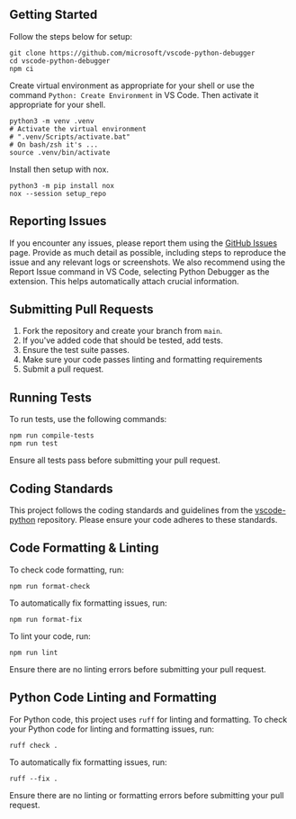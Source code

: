 ## Getting Started

Follow the steps below for setup:
```
git clone https://github.com/microsoft/vscode-python-debugger
cd vscode-python-debugger
npm ci
```

Create virtual environment as appropriate for your shell or use the command `Python: Create Environment` in VS Code. Then activate it appropriate for your shell.
```
python3 -m venv .venv
# Activate the virtual environment
# ".venv/Scripts/activate.bat"
# On bash/zsh it's ...
source .venv/bin/activate
```

Install then setup with nox.
```
python3 -m pip install nox
nox --session setup_repo
```

## Reporting Issues

If you encounter any issues, please report them using the [GitHub Issues](https://github.com/microsoft/vscode-python-debugger/issues) page. Provide as much detail as possible, including steps to reproduce the issue and any relevant logs or screenshots. We also recommend using the Report Issue command in VS Code, selecting Python Debugger as the extension. This helps automatically attach crucial information.

## Submitting Pull Requests

1. Fork the repository and create your branch from `main`.
2. If you've added code that should be tested, add tests.
3. Ensure the test suite passes.
4. Make sure your code passes linting and formatting requirements
5. Submit a pull request.

## Running Tests

To run tests, use the following commands:

```
npm run compile-tests
npm run test
```

Ensure all tests pass before submitting your pull request.

## Coding Standards

This project follows the coding standards and guidelines from the [vscode-python](https://github.com/microsoft/vscode-python/wiki/Coding#guidelines) repository. Please ensure your code adheres to these standards.

## Code Formatting & Linting

To check code formatting, run:

```
npm run format-check
```

To automatically fix formatting issues, run:

```
npm run format-fix
```

To lint your code, run:

```
npm run lint
```

Ensure there are no linting errors before submitting your pull request.

## Python Code Linting and Formatting

For Python code, this project uses `ruff` for linting and formatting. To check your Python code for linting and formatting issues, run:

```
ruff check .
```

To automatically fix formatting issues, run:

```
ruff --fix .
```

Ensure there are no linting or formatting errors before submitting your pull request.

